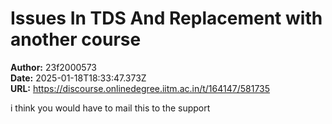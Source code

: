 # Issues In TDS And Replacement with another course

**Author:** 23f2000573  
**Date:** 2025-01-18T18:33:47.373Z  
**URL:** https://discourse.onlinedegree.iitm.ac.in/t/164147/581735

i think you would have to mail this to the support
